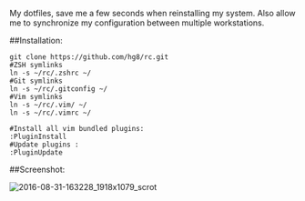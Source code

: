 My dotfiles, save me a few seconds when reinstalling my system. Also allow me to synchronize my configuration between multiple workstations. 

##Installation:

    git clone https://github.com/hg8/rc.git
    #ZSH symlinks
    ln -s ~/rc/.zshrc ~/
    #Git symlinks
    ln -s ~/rc/.gitconfig ~/
    #Vim symlinks
    ln -s ~/rc/.vim/ ~/
    ln -s ~/rc/.vimrc ~/
    
    #Install all vim bundled plugins:
    :PluginInstall
    #Update plugins :
    :PluginUpdate

##Screenshot:

![2016-08-31-163228_1918x1079_scrot](https://cloud.githubusercontent.com/assets/9076747/18132834/9eb1c4f0-6f98-11e6-84f2-1c237a679642.png)
